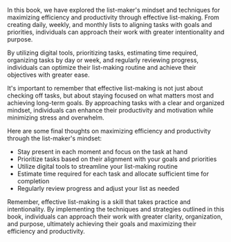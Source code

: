 
In this book, we have explored the list-maker's mindset and techniques for maximizing efficiency and productivity through effective list-making. From creating daily, weekly, and monthly lists to aligning tasks with goals and priorities, individuals can approach their work with greater intentionality and purpose.

By utilizing digital tools, prioritizing tasks, estimating time required, organizing tasks by day or week, and regularly reviewing progress, individuals can optimize their list-making routine and achieve their objectives with greater ease.

It's important to remember that effective list-making is not just about checking off tasks, but about staying focused on what matters most and achieving long-term goals. By approaching tasks with a clear and organized mindset, individuals can enhance their productivity and motivation while minimizing stress and overwhelm.

Here are some final thoughts on maximizing efficiency and productivity through the list-maker's mindset:

* Stay present in each moment and focus on the task at hand
* Prioritize tasks based on their alignment with your goals and priorities
* Utilize digital tools to streamline your list-making routine
* Estimate time required for each task and allocate sufficient time for completion
* Regularly review progress and adjust your list as needed

Remember, effective list-making is a skill that takes practice and intentionality. By implementing the techniques and strategies outlined in this book, individuals can approach their work with greater clarity, organization, and purpose, ultimately achieving their goals and maximizing their efficiency and productivity.
